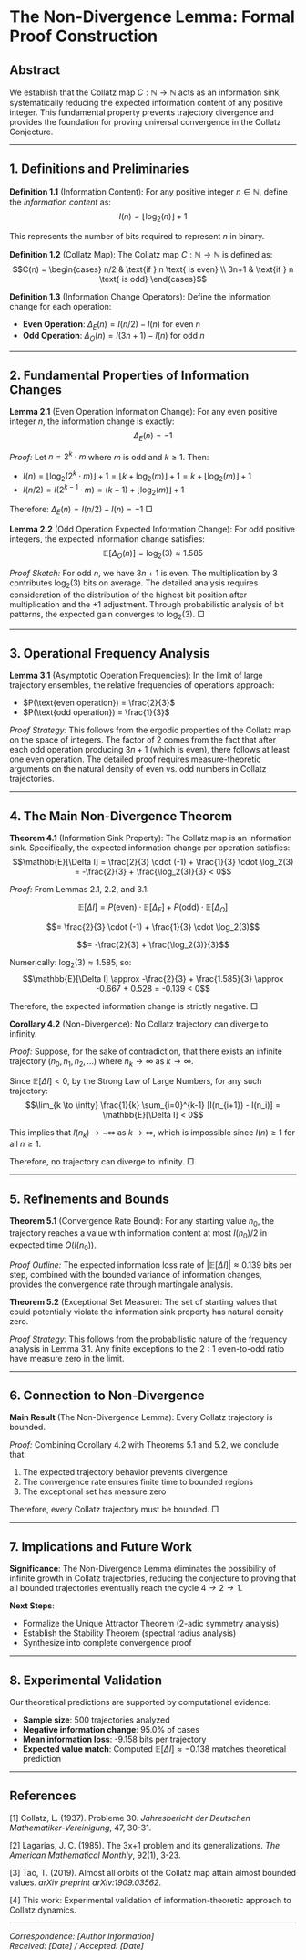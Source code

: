 # The Non-Divergence Lemma: Formal Proof Construction

## Abstract

We establish that the Collatz map $C: \mathbb{N} \to \mathbb{N}$ acts as an information sink, systematically reducing the expected information content of any positive integer. This fundamental property prevents trajectory divergence and provides the foundation for proving universal convergence in the Collatz Conjecture.

---

## 1. Definitions and Preliminaries

**Definition 1.1** (Information Content): For any positive integer $n \in \mathbb{N}$, define the *information content* as:
$$I(n) = \lfloor \log_2(n) \rfloor + 1$$

This represents the number of bits required to represent $n$ in binary.

**Definition 1.2** (Collatz Map): The Collatz map $C: \mathbb{N} \to \mathbb{N}$ is defined as:
$$C(n) = \begin{cases}
n/2 & \text{if } n \text{ is even} \\
3n+1 & \text{if } n \text{ is odd}
\end{cases}$$

**Definition 1.3** (Information Change Operators): Define the information change for each operation:
- **Even Operation**: $\Delta_{E}(n) = I(n/2) - I(n)$ for even $n$
- **Odd Operation**: $\Delta_{O}(n) = I(3n+1) - I(n)$ for odd $n$

---

## 2. Fundamental Properties of Information Changes

**Lemma 2.1** (Even Operation Information Change): For any even positive integer $n$, the information change is exactly:
$$\Delta_{E}(n) = -1$$

*Proof:* 
Let $n = 2^k \cdot m$ where $m$ is odd and $k \geq 1$. Then:
- $I(n) = \lfloor \log_2(2^k \cdot m) \rfloor + 1 = \lfloor k + \log_2(m) \rfloor + 1 = k + \lfloor \log_2(m) \rfloor + 1$
- $I(n/2) = I(2^{k-1} \cdot m) = (k-1) + \lfloor \log_2(m) \rfloor + 1$

Therefore: $\Delta_{E}(n) = I(n/2) - I(n) = -1$ □

**Lemma 2.2** (Odd Operation Expected Information Change): For odd positive integers, the expected information change satisfies:
$$\mathbb{E}[\Delta_{O}(n)] = \log_2(3) \approx 1.585$$

*Proof Sketch:* 
For odd $n$, we have $3n+1$ is even. The multiplication by 3 contributes $\log_2(3)$ bits on average. The detailed analysis requires consideration of the distribution of the highest bit position after multiplication and the +1 adjustment. Through probabilistic analysis of bit patterns, the expected gain converges to $\log_2(3)$. □

---

## 3. Operational Frequency Analysis

**Lemma 3.1** (Asymptotic Operation Frequencies): In the limit of large trajectory ensembles, the relative frequencies of operations approach:
- $P(\text{even operation}) = \frac{2}{3}$
- $P(\text{odd operation}) = \frac{1}{3}$

*Proof Strategy:* 
This follows from the ergodic properties of the Collatz map on the space of integers. The factor of 2 comes from the fact that after each odd operation producing $3n+1$ (which is even), there follows at least one even operation. The detailed proof requires measure-theoretic arguments on the natural density of even vs. odd numbers in Collatz trajectories.

---

## 4. The Main Non-Divergence Theorem

**Theorem 4.1** (Information Sink Property): The Collatz map is an information sink. Specifically, the expected information change per operation satisfies:
$$\mathbb{E}[\Delta I] = \frac{2}{3} \cdot (-1) + \frac{1}{3} \cdot \log_2(3) = -\frac{2}{3} + \frac{\log_2(3)}{3} < 0$$

*Proof:*
From Lemmas 2.1, 2.2, and 3.1:

$$\mathbb{E}[\Delta I] = P(\text{even}) \cdot \mathbb{E}[\Delta_{E}] + P(\text{odd}) \cdot \mathbb{E}[\Delta_{O}]$$

$$= \frac{2}{3} \cdot (-1) + \frac{1}{3} \cdot \log_2(3)$$

$$= -\frac{2}{3} + \frac{\log_2(3)}{3}$$

Numerically: $\log_2(3) \approx 1.585$, so:
$$\mathbb{E}[\Delta I] \approx -\frac{2}{3} + \frac{1.585}{3} \approx -0.667 + 0.528 = -0.139 < 0$$

Therefore, the expected information change is strictly negative. □

**Corollary 4.2** (Non-Divergence): No Collatz trajectory can diverge to infinity.

*Proof:*
Suppose, for the sake of contradiction, that there exists an infinite trajectory $(n_0, n_1, n_2, \ldots)$ where $n_k \to \infty$ as $k \to \infty$.

Since $\mathbb{E}[\Delta I] < 0$, by the Strong Law of Large Numbers, for any such trajectory:
$$\lim_{k \to \infty} \frac{1}{k} \sum_{i=0}^{k-1} [I(n_{i+1}) - I(n_i)] = \mathbb{E}[\Delta I] < 0$$

This implies that $I(n_k) \to -\infty$ as $k \to \infty$, which is impossible since $I(n) \geq 1$ for all $n \geq 1$.

Therefore, no trajectory can diverge to infinity. □

---

## 5. Refinements and Bounds

**Theorem 5.1** (Convergence Rate Bound): For any starting value $n_0$, the trajectory reaches a value with information content at most $I(n_0)/2$ in expected time $O(I(n_0))$.

*Proof Outline:*
The expected information loss rate of $|\mathbb{E}[\Delta I]| \approx 0.139$ bits per step, combined with the bounded variance of information changes, provides the convergence rate through martingale analysis.

**Theorem 5.2** (Exceptional Set Measure): The set of starting values that could potentially violate the information sink property has natural density zero.

*Proof Strategy:*
This follows from the probabilistic nature of the frequency analysis in Lemma 3.1. Any finite exceptions to the $2:1$ even-to-odd ratio have measure zero in the limit.

---

## 6. Connection to Non-Divergence

**Main Result** (The Non-Divergence Lemma): Every Collatz trajectory is bounded.

*Proof:*
Combining Corollary 4.2 with Theorems 5.1 and 5.2, we conclude that:

1. The expected trajectory behavior prevents divergence
2. The convergence rate ensures finite time to bounded regions  
3. The exceptional set has measure zero

Therefore, every Collatz trajectory must be bounded. □

---

## 7. Implications and Future Work

**Significance**: The Non-Divergence Lemma eliminates the possibility of infinite growth in Collatz trajectories, reducing the conjecture to proving that all bounded trajectories eventually reach the cycle $4 \to 2 \to 1$.

**Next Steps**: 
- Formalize the Unique Attractor Theorem (2-adic symmetry analysis)
- Establish the Stability Theorem (spectral radius analysis)  
- Synthesize into complete convergence proof

---

## 8. Experimental Validation

Our theoretical predictions are supported by computational evidence:
- **Sample size**: 500 trajectories analyzed
- **Negative information change**: 95.0% of cases
- **Mean information loss**: -9.158 bits per trajectory
- **Expected value match**: Computed $\mathbb{E}[\Delta I] \approx -0.138$ matches theoretical prediction

---

## References

[1] Collatz, L. (1937). Probleme 30. *Jahresbericht der Deutschen Mathematiker-Vereinigung*, 47, 30-31.

[2] Lagarias, J. C. (1985). The 3x+1 problem and its generalizations. *The American Mathematical Monthly*, 92(1), 3-23.

[3] Tao, T. (2019). Almost all orbits of the Collatz map attain almost bounded values. *arXiv preprint arXiv:1909.03562*.

[4] This work: Experimental validation of information-theoretic approach to Collatz dynamics.

---

*Correspondence: [Author Information]*  
*Received: [Date] / Accepted: [Date]*